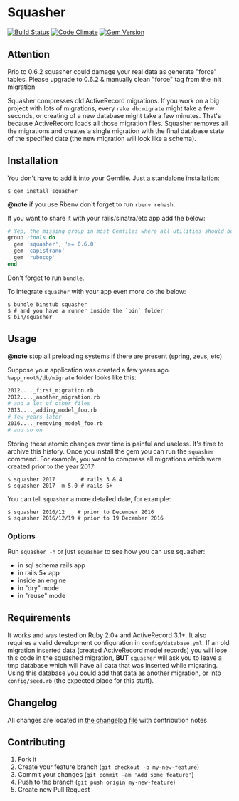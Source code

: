 # Squasher

[![Build Status](https://travis-ci.org/jalkoby/squasher.svg?branch=master)](https://travis-ci.org/jalkoby/squasher)
[![Code Climate](https://codeclimate.com/github/jalkoby/squasher.svg)](https://codeclimate.com/github/jalkoby/squasher)
[![Gem Version](https://badge.fury.io/rb/squasher.svg)](http://badge.fury.io/rb/squasher)

## Attention
Prio to 0.6.2 squasher could damage your real data as generate "force" tables. Please upgrade to 0.6.2 & manually clean "force" tag from the init migration

Squasher compresses old ActiveRecord migrations. If you work on a big project with lots of migrations, every `rake db:migrate` might take a few seconds, or creating of a new database might take a few minutes. That's because ActiveRecord loads all those migration files. Squasher removes all the migrations and creates a single migration with the final database state of the specified date (the new migration will look like a schema).

## Installation

You don't have to add it into your Gemfile. Just a standalone installation:

    $ gem install squasher

**@note** if you use Rbenv don't forget to run `rbenv rehash`.

If you want to share it with your rails/sinatra/etc app add the below:

```ruby
# Yep, the missing group in most Gemfiles where all utilities should be!
group :tools do
  gem 'squasher', '>= 0.6.0'
  gem 'capistrano'
  gem 'rubocop'
end
```

Don't forget to run `bundle`.

To integrate `squasher` with your app even more do the below:

    $ bundle binstub squasher
    $ # and you have a runner inside the `bin` folder
    $ bin/squasher

## Usage

**@note** stop all preloading systems if there are present (spring, zeus, etc)

Suppose your application was created a few years ago. `%app_root%/db/migrate` folder looks like this:
```bash
2012...._first_migration.rb
2012...._another_migration.rb
# and a lot of other files
2013...._adding_model_foo.rb
# few years later
2016...._removing_model_foo.rb
# and so on
```

Storing these atomic changes over time is painful and useless. It's time to archive this history. Once you install the gem you can run the `squasher` command. For example, you want to compress all migrations which were created prior to the year 2017:

    $ squasher 2017        # rails 3 & 4
    $ squasher 2017 -m 5.0 # rails 5+

You can tell `squasher` a more detailed date, for example:

    $ squasher 2016/12    # prior to December 2016
    $ squasher 2016/12/19 # prior to 19 December 2016

### Options

Run `squasher -h` or just `squasher` to see how you can use squasher:

- in sql schema rails app
- in rails 5+ app
- inside an engine
- in "dry" mode
- in "reuse" mode

## Requirements

It works and was tested on Ruby 2.0+ and ActiveRecord 3.1+. It also requires a valid development configuration in `config/database.yml`.
If an old migration inserted data (created ActiveRecord model records) you will lose this code in the squashed migration, **BUT** `squasher` will ask you to leave a tmp database which will have all data that was inserted while migrating. Using this database you could add that data as another migration, or into `config/seed.rb` (the expected place for this stuff).

## Changelog

All changes are located in [the changelog file](CHANGELOG.md) with contribution notes

## Contributing

1. Fork it
2. Create your feature branch (`git checkout -b my-new-feature`)
3. Commit your changes (`git commit -am 'Add some feature'`)
4. Push to the branch (`git push origin my-new-feature`)
5. Create new Pull Request
